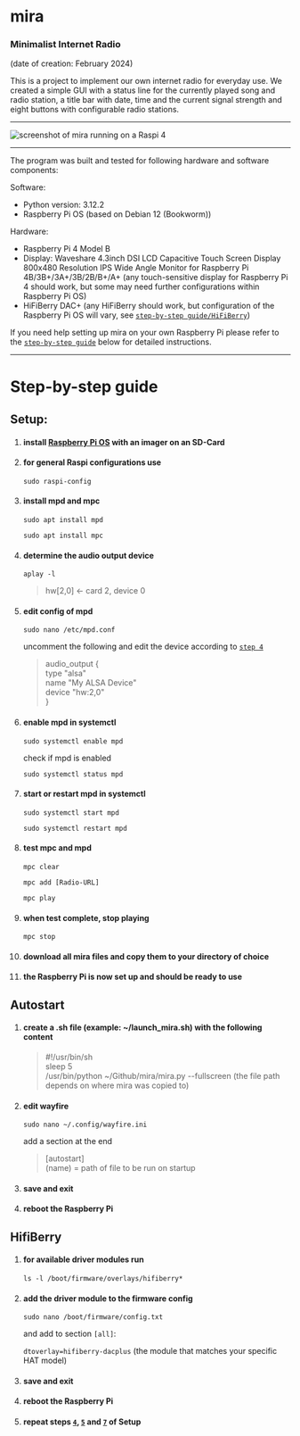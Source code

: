 
# mira
### Minimalist Internet Radio

(date of creation: February 2024)

This is a project to implement our own internet radio for everyday use. We created a simple GUI with a status line for the currently played song and radio station, a title bar with date, time and the current signal strength and eight buttons with configurable radio stations.

___

![screenshot of mira running on a Raspi 4](/screenshots/ "GUI of mira")

___

The program was built and tested for following hardware and software components:

Software:

- Python version: 3.12.2
- Raspberry Pi OS (based on Debian 12 (Bookworm))

Hardware:
- Raspberry Pi 4 Model B
- Display: Waveshare 4.3inch DSI LCD Capacitive Touch Screen Display 800x480 Resolution IPS Wide Angle Monitor for Raspberry Pi 4B/3B+/3A+/3B/2B/B+/A+ (any touch-sensitive display for Raspberry Pi 4 should work, but some may need further configurations within Raspberry Pi OS)
- HiFiBerry DAC+ (any HiFiBerry should work, but configuration of the Raspberry Pi OS will vary, see [`step-by-step guide/HiFiBerry`](#hifiberry))


If you need help setting up mira on your own Raspberry Pi please refer to the [`step-by-step guide`](#step-by-step-guide) below for detailed instructions.

___

# Step-by-step guide


## Setup:

1. #### install [Raspberry Pi OS](https://www.raspberrypi.com/software/ "Go to website") with an imager on an SD-Card

2. #### for general Raspi configurations use

    `sudo raspi-config`

3. #### install mpd and mpc

    `sudo apt install mpd`

    `sudo apt install mpc`

4. #### determine the audio output device

    `aplay -l`

    > hw[2,0] <- card 2, device 0

5. #### edit config of mpd

    `sudo nano /etc/mpd.conf`
    
    uncomment the following and edit the device according to [`step 4`](#determine-the-audio-output-device)
    
    >audio_output {  
    >   type          "alsa"  
    >   name          "My ALSA Device"  
    >   device       "hw:2,0"  
    >}

6. #### enable mpd in systemctl

    `sudo systemctl enable mpd`
    
    check if mpd is enabled

    `sudo systemctl status mpd`

7. #### start or restart mpd in systemctl

    `sudo systemctl start mpd`

    `sudo systemctl restart mpd`

8. #### test mpc and mpd
    
    `mpc clear`
    
    `mpc add [Radio-URL]`
    
    `mpc play`

9. #### when test complete, stop playing

    `mpc stop`

10. #### download all mira files and copy them to your directory of choice

11. #### the Raspberry Pi is now set up and should be ready to use



## Autostart

1. #### create a .sh file (example: ~/launch_mira.sh) with the following content
    
    > #!/usr/bin/sh  
    > sleep 5  
    > /usr/bin/python ~/Github/mira/mira.py --fullscreen  (the file path depends on where mira was copied to)

2. #### edit wayfire

    `sudo nano ~/.config/wayfire.ini`

    add a section at the end
    
    > [autostart]  
    > (name) = path of file to be run on startup

3. #### save and exit

4. #### reboot the Raspberry Pi





## HifiBerry 

1. #### for available driver modules run
    `ls -l /boot/firmware/overlays/hifiberry*`

2. #### add the driver module to the firmware config

    `sudo nano /boot/firmware/config.txt`
    
    and add to section `[all]`:

    `dtoverlay=hifiberry-dacplus`        (the module that matches your specific HAT model)

4. #### save and exit

5. #### reboot the Raspberry Pi

6. #### repeat steps [`4`](#determine-the-audio-output-device), [`5`](#edit-config-of-mpd) and [`7`](#start-or-restart-mpd-in-systemctl) of Setup

